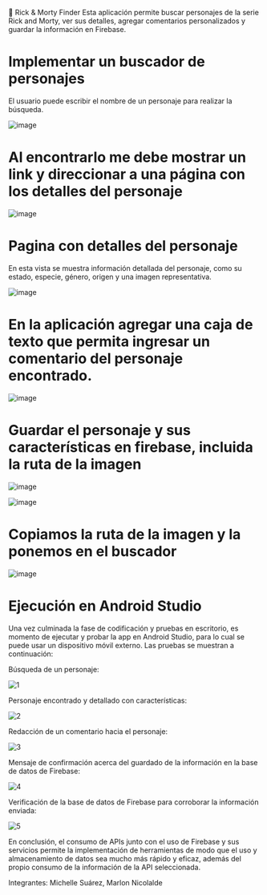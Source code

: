 🧪 Rick & Morty Finder
Esta aplicación permite buscar personajes de la serie Rick and Morty, ver sus detalles, agregar comentarios personalizados y guardar la información en Firebase.

# Implementar un buscador de personajes

El usuario puede escribir el nombre de un personaje para realizar la búsqueda.

![image](https://github.com/user-attachments/assets/af53cd03-fad3-4228-a209-dfd70aa0e3ef)

# Al  encontrarlo me debe mostrar un link y direccionar a una página con los detalles del personaje

![image](https://github.com/user-attachments/assets/81a81201-f7d6-422a-ab58-e3beab81f9c8)

# Pagina con detalles del personaje

En esta vista se muestra información detallada del personaje, como su estado, especie, género, origen y una imagen representativa.

![image](https://github.com/user-attachments/assets/230a4015-ca87-4a88-807c-d43a4f152281)

# En la aplicación agregar una caja de texto que permita ingresar un comentario del personaje encontrado.

![image](https://github.com/user-attachments/assets/f701d33f-f8d5-41e1-8119-a43dc19a3848)

# Guardar el personaje y sus características en firebase, incluida la ruta de la imagen

![image](https://github.com/user-attachments/assets/f606d3b0-de18-48b5-a4e0-00c7c98281cf)

![image](https://github.com/user-attachments/assets/be9f63c8-8fab-4fad-b1ed-b957a50c0ad5)

# Copiamos la ruta de la imagen y la ponemos en el buscador

![image](https://github.com/user-attachments/assets/974347b4-76da-41c8-a348-4e239b189084)

# Ejecución en Android Studio

Una vez culminada la fase de codificación y pruebas en escritorio, es momento de ejecutar y probar la app en Android Studio, para lo cual se puede usar un dispositivo móvil externo. Las pruebas se muestran a continuación:

Búsqueda de un personaje:

![1](https://github.com/user-attachments/assets/b118ffa8-e7b0-4472-ae86-87ca4e3b6631)

Personaje encontrado y detallado con características:

![2](https://github.com/user-attachments/assets/983ef115-5a11-4a7f-9895-383c6183ca52)

Redacción de un comentario hacia el personaje:

![3](https://github.com/user-attachments/assets/836fc9ea-697a-473a-a873-1b00e2153725)

Mensaje de confirmación acerca del guardado de la información en la base de datos de Firebase:

![4](https://github.com/user-attachments/assets/a75d4dd0-8731-4f70-92ce-e8775225ccfb)

Verificación de la base de datos de Firebase para corroborar la información enviada:

![5](https://github.com/user-attachments/assets/b1a35f70-5e08-4fac-9a32-384eea4ad127)

En conclusión, el consumo de APIs junto con el uso de Firebase y sus servicios permite la implementación de herramientas de modo que el uso y almacenamiento de datos sea mucho más rápido y eficaz, además del propio consumo de la información de la API seleccionada.

Integrantes: Michelle Suárez, Marlon Nicolalde
